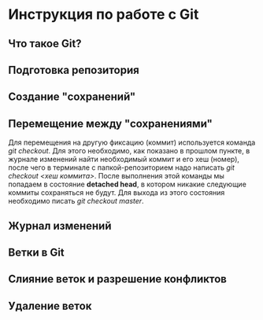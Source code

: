 # Инструкция по работе с Git

## Что такое Git?

## Подготовка репозитория

## Создание "сохранений"

## Перемещение между "сохранениями"
Для перемещения на другую фиксацию (коммит) используется команда *git checkout*. Для этого необходимо, как показано в прошлом пункте, в журнале изменений найти необходимый коммит и его хеш (номер), после чего в терминале с папкой-репозиторием надо написать *git checkout <хеш коммита>*. После выполнения этой команды мы попадаем в состояние **detached head**, в котором никакие следующие коммиты сохраняться не будут. Для выхода из этого состояния необходимо писать *git checkout master*.

## Журнал изменений

## Ветки в Git

## Слияние веток и разрешение конфликтов

## Удаление веток
